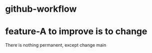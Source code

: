 # github-workflow
 feature-A
to improve is to change
=======
There is nothing permanent, except change
main
